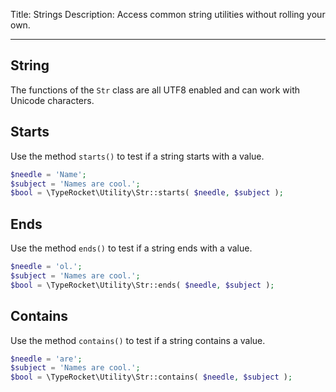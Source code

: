 Title: Strings
Description: Access common string utilities without rolling your own.

---

## String

The functions of the `Str` class are all UTF8 enabled and can work with Unicode characters.

## Starts

Use the method `starts()` to test if a string starts with a value.  

```php
$needle = 'Name';
$subject = 'Names are cool.';
$bool = \TypeRocket\Utility\Str::starts( $needle, $subject );
```

## Ends

Use the method `ends()` to test if a string ends with a value.  

```php
$needle = 'ol.';
$subject = 'Names are cool.';
$bool = \TypeRocket\Utility\Str::ends( $needle, $subject );
```

## Contains

Use the method `contains()` to test if a string contains a value.  

```php
$needle = 'are';
$subject = 'Names are cool.';
$bool = \TypeRocket\Utility\Str::contains( $needle, $subject );
```